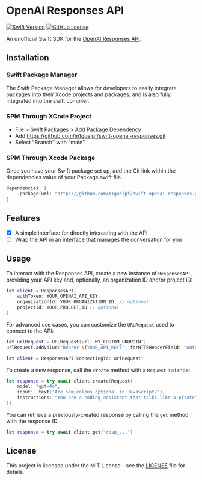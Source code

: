 # OpenAI Responses API

[![Swift Version](https://img.shields.io/endpoint?url=https%3A%2F%2Fswiftpackageindex.com%2Fapi%2Fpackages%2Fm1guelpf%2Fswift-openai-responses%2Fbadge%3Ftype%3Dswift-versions&color=brightgreen)](https://swiftpackageindex.com/m1guelpf/swift-openai-responses)
[![GitHub license](https://img.shields.io/badge/license-MIT-blue.svg)](https://raw.githubusercontent.com/m1guelpf/swift-openai-responses/main/LICENSE)

An unofficial Swift SDK for the [OpenAI Responses API](https://platform.openai.com/docs/api-reference/responses).

## Installation

### Swift Package Manager

The Swift Package Manager allows for developers to easily integrate packages into their Xcode projects and packages; and is also fully integrated into the swift compiler.

### SPM Through XCode Project

-   File > Swift Packages > Add Package Dependency
-   Add https://github.com/m1guelpf/swift-openai-responses.git
-   Select "Branch" with "main"

### SPM Through Xcode Package

Once you have your Swift package set up, add the Git link within the dependencies value of your Package.swift file.

```swift
dependencies: [
    .package(url: "https://github.com/m1guelpf/swift-openai-responses.git", .branch("main"))
]
```

## Features

-   [x] A simple interface for directly interacting with the API
-   [ ] Wrap the API in an interface that manages the conversation for you

## Usage

To interact with the Responses API, create a new instance of `ResponsesAPI`, providing your API key and, optionally, an organization ID and/or project ID:

```swift
let client = ResponsesAPI(
    authToken: YOUR_OPENAI_API_KEY,
    organizationId: YOUR_ORGANIZATION_ID, // optional
    projectId: YOUR_PROJECT_ID // optional
)
```

For advanced use cases, you can customize the `URLRequest` used to connect to the API:

``` swift
let urlRequest = URLRequest(url: MY_CUSTOM_ENDPOINT)
urlRequest.addValue("Bearer \(YOUR_API_KEY)", forHTTPHeaderField: "Authorization")

let client = ResponsesAPI(connectingTo: urlRequest)
```

To create a new response, call the `create` method with a `Request` instance:

```swift
let response = try await client.create(Request(
    model: "gpt-4o",
    input: .text("Are semicolons optional in JavaScript?"),
    instructions: "You are a coding assistant that talks like a pirate"
))
```

You can retrieve a previously-created response by calling the `get` method with the response ID:

```swift
let response = try await client.get("resp_...")
```

## License

This project is licensed under the MIT License - see the [LICENSE](LICENSE) file for details.
